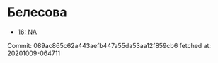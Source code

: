 # Белесова
- [16: NA](16.md)

Commit: 089ac865c62a443aefb447a55da53aa12f859cb6
 fetched at: 20201009-064711
